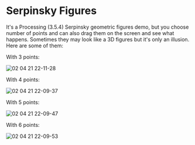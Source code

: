 # Serpinsky Figures
It's a Processing (3.5.4) Serpinsky geometric figures demo, but you choose number of points and can also drag them on the screen and see what happens.
Sometimes they may look like a 3D figures but it's only an illusion.
Here are some of them:

With 3 points:

![02 04 21 22-11-28](https://user-images.githubusercontent.com/16540012/113414463-65935f80-9400-11eb-9aac-dcd8f55afb7a.png)

With 4 points:

![02 04 21 22-09-37](https://user-images.githubusercontent.com/16540012/113414364-2ebd4980-9400-11eb-852c-f00fda4a79a2.png)

With 5 points:

![02 04 21 22-09-47](https://user-images.githubusercontent.com/16540012/113414365-2fee7680-9400-11eb-8e3e-eb36217591c6.png)

With 6 points:

![02 04 21 22-09-53](https://user-images.githubusercontent.com/16540012/113414366-30870d00-9400-11eb-8c9d-28d5d6d24d2c.png)
